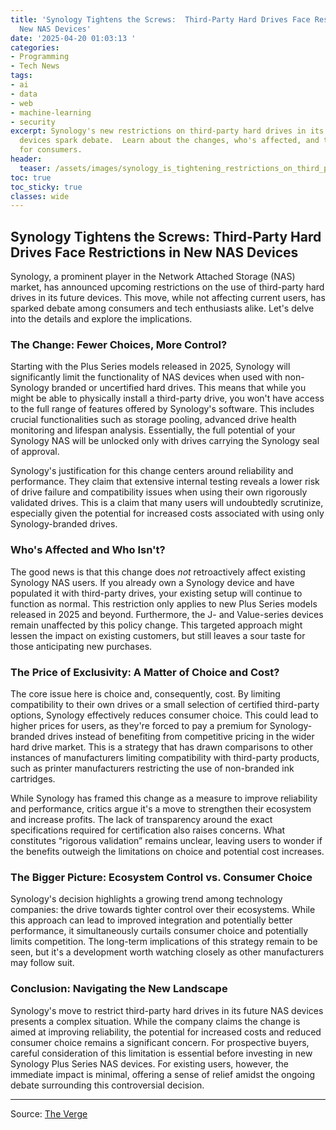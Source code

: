 ```yaml
---
title: 'Synology Tightens the Screws:  Third-Party Hard Drives Face Restrictions in
  New NAS Devices'
date: '2025-04-20 01:03:13 '
categories:
- Programming
- Tech News
tags:
- ai
- data
- web
- machine-learning
- security
excerpt: Synology's new restrictions on third-party hard drives in its upcoming NAS
  devices spark debate.  Learn about the changes, who's affected, and the implications
  for consumers.
header:
  teaser: /assets/images/synology_is_tightening_restrictions_on_third_party_20250420010311.png
toc: true
toc_sticky: true
classes: wide
---
```


## Synology Tightens the Screws:  Third-Party Hard Drives Face Restrictions in New NAS Devices

Synology, a prominent player in the Network Attached Storage (NAS) market, has announced upcoming restrictions on the use of third-party hard drives in its future devices.  This move, while not affecting current users, has sparked debate among consumers and tech enthusiasts alike. Let's delve into the details and explore the implications.

### The Change: Fewer Choices, More Control?

Starting with the Plus Series models released in 2025, Synology will significantly limit the functionality of NAS devices when used with non-Synology branded or uncertified hard drives.  This means that while you might be able to physically install a third-party drive, you won't have access to the full range of features offered by Synology's software.  This includes crucial functionalities such as storage pooling, advanced drive health monitoring and lifespan analysis.  Essentially, the full potential of your Synology NAS will be unlocked only with drives carrying the Synology seal of approval.

Synology's justification for this change centers around reliability and performance.  They claim that extensive internal testing reveals a lower risk of drive failure and compatibility issues when using their own rigorously validated drives. This is a claim that many users will undoubtedly scrutinize, especially given the potential for increased costs associated with using only Synology-branded drives.

### Who's Affected and Who Isn't?

The good news is that this change does *not* retroactively affect existing Synology NAS users.  If you already own a Synology device and have populated it with third-party drives, your existing setup will continue to function as normal.  This restriction only applies to new Plus Series models released in 2025 and beyond. Furthermore,  the J- and Value-series devices remain unaffected by this policy change.  This targeted approach might lessen the impact on existing customers, but still leaves a sour taste for those anticipating new purchases.

### The Price of Exclusivity: A Matter of Choice and Cost?

The core issue here is choice and, consequently, cost. By limiting compatibility to their own drives or a small selection of certified third-party options, Synology effectively reduces consumer choice. This could lead to higher prices for users, as they're forced to pay a premium for Synology-branded drives instead of benefiting from competitive pricing in the wider hard drive market.  This is a strategy that has drawn comparisons to other instances of manufacturers limiting compatibility with third-party products, such as printer manufacturers restricting the use of non-branded ink cartridges.

While Synology has framed this change as a measure to improve reliability and performance, critics argue it's a move to strengthen their ecosystem and increase profits.  The lack of transparency around the exact specifications required for certification also raises concerns.  What constitutes “rigorous validation” remains unclear, leaving users to wonder if the benefits outweigh the limitations on choice and potential cost increases.

###  The Bigger Picture:  Ecosystem Control vs. Consumer Choice

Synology's decision highlights a growing trend among technology companies: the drive towards tighter control over their ecosystems. While this approach can lead to improved integration and potentially better performance, it simultaneously curtails consumer choice and potentially limits competition.  The long-term implications of this strategy remain to be seen, but it's a development worth watching closely as other manufacturers may follow suit.

### Conclusion: Navigating the New Landscape

Synology's move to restrict third-party hard drives in its future NAS devices presents a complex situation. While the company claims the change is aimed at improving reliability, the potential for increased costs and reduced consumer choice remains a significant concern.  For prospective buyers, careful consideration of this limitation is essential before investing in new Synology Plus Series NAS devices.  For existing users, however, the immediate impact is minimal, offering a sense of relief amidst the ongoing debate surrounding this controversial decision.


---

Source: [The Verge](https://www.theverge.com/news/652364/synology-nas-third-party-hard-drive-restrictions)